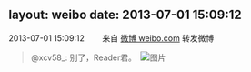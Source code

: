 layout: weibo
date: 2013-07-01 15:09:12
---
<meta name="referrer" content="no-referrer" />

2013-07-01 15:09:12  &nbsp;&nbsp;&nbsp;&nbsp;&nbsp;&nbsp; 来自 <a href="http://weibo.com/" rel="nofollow">微博 weibo.com</a>
转发微博
>  @xcv58_: 别了，Reader君。 ​​​
>  ![图片](https://ww3.sinaimg.cn/large/801f7e9ajw1e66z0uw7oqj20k00zkmzk.jpg)
